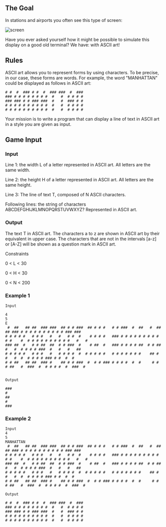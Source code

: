 ## The Goal
In stations and airports you often see this type of screen:

![screen](https://www.codingame.com/fileservlet?id=21824381272)

Have you ever asked yourself how it might be possible to simulate this display on a good old terminal? We have: with ASCII art!

## Rules
ASCII art allows you to represent forms by using characters. To be precise, in our case, these forms are words. For example, the word "MANHATTAN" could be displayed as follows in ASCII art:

 

	# #  #  ### # #  #  ### ###  #  ###
	### # # # # # # # #  #   #  # # # #
	### ### # # ### ###  #   #  ### # #
	# # # # # # # # # #  #   #  # # # #
	# # # # # # # # # #  #   #  # # # #

​Your mission is to write a program that can display a line of text in ASCII art in a style you are given as input.

## Game Input
### Input

Line 1: the width L of a letter represented in ASCII art. All letters are the same width.

Line 2: the height H of a letter represented in ASCII art. All letters are the same height.

Line 3: The line of text T, composed of N ASCII characters.

Following lines: the string of characters ABCDEFGHIJKLMNOPQRSTUVWXYZ? Represented in ASCII art.

### Output
The text T in ASCII art.
The characters a to z are shown in ASCII art by their equivalent in upper case.
The characters that are not in the intervals [a-z] or [A-Z] will be shown as a question mark in ASCII art.

Constraints

0 < L < 30

0 < H < 30

0 < N < 200

### Example 1

	Input
	
	4
	5 
	E
	 #  ##   ## ##  ### ###  ## # # ###  ## # # #   # # ###  #  ##   #  ##   ## ### # # # # # # # # # # ### ### 
	# # # # #   # # #   #   #   # #  #    # # # #   ### # # # # # # # # # # #    #  # # # # # # # # # #   #   # 
	### ##  #   # # ##  ##  # # ###  #    # ##  #   ### # # # # ##  # # ##   #   #  # # # # ###  #   #   #   ## 
	# # # # #   # # #   #   # # # #  #  # # # # #   # # # # # # #    ## # #   #  #  # # # # ### # #  #  #       
	# # ##   ## ##  ### #    ## # # ###  #  # # ### # # # #  #  #     # # # ##   #  ###  #  # # # #  #  ###  #  
	

	Output

	### 
	#   
	##  
	#  
	### 
	
### Example 2

	Input
	4
	5
	MANHATTAN
	 #  ##   ## ##  ### ###  ## # # ###  ## # # #   # # ###  #  ##   #  ##   ## ### # # # # # # # # # # ### ### 
	# # # # #   # # #   #   #   # #  #    # # # #   ### # # # # # # # # # # #    #  # # # # # # # # # #   #   # 
	### ##  #   # # ##  ##  # # ###  #    # ##  #   ### # # # # ##  # # ##   #   #  # # # # ###  #   #   #   ## 
	# # # # #   # # #   #   # # # #  #  # # # # #   # # # # # # #    ## # #   #  #  # # # # ### # #  #  #       
	# # ##   ## ##  ### #    ## # # ###  #  # # ### # # # #  #  #     # # # ##   #  ###  #  # # # #  #  ###  #  

	Output

	# #  #  ### # #  #  ### ###  #  ###  
	### # # # # # # # #  #   #  # # # #  
	### ### # # ### ###  #   #  ### # #  
	# # # # # # # # # #  #   #  # # # #  
	# # # # # # # # # #  #   #  # # # # 